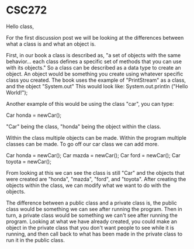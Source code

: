 # CSC272

Hello class,

For the first discussion post we will be looking at the differences between what a class is and what an object is.

First, in our book a class is described as, "a set of objects with the same behavior... each class defines a specific set of methods that you can use with its objects." So a class can be described as a data type to create an object. An object would be something you create using whatever specific class you created. The book uses the example of "PrintStream" as a class, and the object "System.out" This would look like: System.out.println ("Hello World!");

 Another example of this would be using the class "car", you can type:

Car honda = newCar();

"Car" being the class, "honda" being the object within the class.

Within the class multiple objects can be made. Within the program multiple classes can be made. To go off our car class we can add more. 

Car honda = newCar();
Car mazda = newCar();
Car ford = newCar();
Car toyota = newCar();

From looking at this we can see the class is still "Car" and the objects that were created are "honda", "mazda", "ford", and "toyota". After creating the objects within the class, we can modify what we want to do with the objects. 

The difference between a public class and a private class is, the public class would be something we can see after running the program. Then in turn, a private class would be something we can't see after running the program. Looking at what we have already created, you could make an object in the private class that you don't want people to see while it is running, and then call back to what has been made in the private class to run it in the public class.
